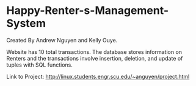 # Happy-Renter-s-Management-System

Created By Andrew Nguyen and Kelly Ouye.

Website has 10 total transactions. The database stores information on Renters and the transactions involve insertion, deletion, and update of tuples with SQL functions.

Link to Project:
http://linux.students.engr.scu.edu/~anguyen/project.html
